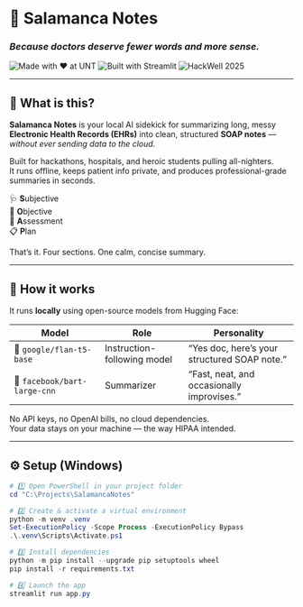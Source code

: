 # 🧠 Salamanca Notes  
### *Because doctors deserve fewer words and more sense.*

![Made with ❤️ at UNT](https://img.shields.io/badge/Made%20with%20%E2%9D%A4%EF%B8%8F%20at-UNT-green?style=for-the-badge)
![Built with Streamlit](https://img.shields.io/badge/Built%20with-Streamlit-red?style=for-the-badge)
![HackWell 2025](https://img.shields.io/badge/HackWell%202025-Health%20Informatics-blue?style=for-the-badge)

---

## 🚀 What is this?

**Salamanca Notes** is your local AI sidekick for summarizing long, messy **Electronic Health Records (EHRs)** into clean, structured **SOAP notes** — *without ever sending data to the cloud*.  

Built for hackathons, hospitals, and heroic students pulling all-nighters.  
It runs offline, keeps patient info private, and produces professional-grade summaries in seconds.  

🩺 **S**ubjective  
🧾 **O**bjective  
💬 **A**ssessment  
📋 **P**lan  

That’s it. Four sections. One calm, concise summary.  

---

## 🧩 How it works

It runs **locally** using open-source models from Hugging Face:  

| Model | Role | Personality |
|--------|------|-------------|
| 🧠 `google/flan-t5-base` | Instruction-following model | “Yes doc, here’s your structured SOAP note.” |
| 💊 `facebook/bart-large-cnn` | Summarizer | “Fast, neat, and occasionally improvises.” |

No API keys, no OpenAI bills, no cloud dependencies.  
Your data stays on your machine — the way HIPAA intended.  

---

## ⚙️ Setup (Windows)

```powershell
# 1️⃣ Open PowerShell in your project folder
cd "C:\Projects\SalamancaNotes"

# 2️⃣ Create & activate a virtual environment
python -m venv .venv
Set-ExecutionPolicy -Scope Process -ExecutionPolicy Bypass
.\.venv\Scripts\Activate.ps1

# 3️⃣ Install dependencies
python -m pip install --upgrade pip setuptools wheel
pip install -r requirements.txt

# 4️⃣ Launch the app
streamlit run app.py
